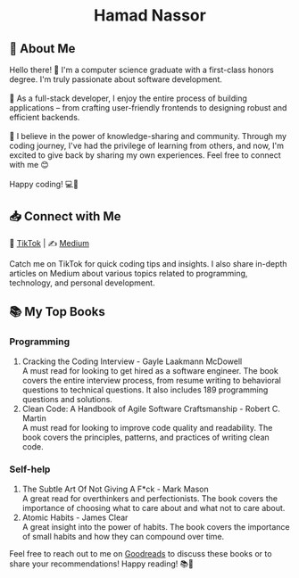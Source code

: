 <h1 align="center">
    Hamad Nassor
</h1>

<section>
    <summary><h2>🌠 About Me</h2></summary>
    <p>
        Hello there! 👋 I'm a computer science graduate with a first-class honors degree. I'm truly passionate about software development.
    <br><br>  
        🚀 As a full-stack developer, I enjoy the entire process of building applications – from crafting user-friendly frontends to designing robust and efficient backends.
    <br><br>
        🌱 I believe in the power of knowledge-sharing and community. Through my coding journey, I've had the privilege of learning from others, and now, I'm excited to give back by sharing my own experiences. Feel free to connect with me 😊
    <br><br>
        Happy coding! 💻🌟
    </p>
</section>

<section>
    <h2>📥 Connect with Me</h2>
    <p class="social-links">
      🎥 <a href="https://www.tiktok.com/@h1n.devme">TikTok</a> |
      ✍️ <a href="https://medium.com/@nassorh">Medium</a>
    </p>
    <p>
      Catch me on TikTok for quick coding tips and insights.
      I also share in-depth articles on Medium about various topics related to programming, technology, and personal development.
    </p>
</section>

<section>
    <h2>📚 My Top Books</h2>
    <h3>Programming</h3>
    <ol>
        <li>Cracking the Coding Interview - Gayle Laakmann McDowell<br>
            A must read for looking to get hired as a software engineer. The book covers the entire interview process, from resume writing to behavioral questions to technical questions. It also includes 189 programming questions and solutions.
        </li>
        <li>Clean Code: A Handbook of Agile Software Craftsmanship - Robert C. Martin<br>
            A must read for looking to improve code quality and readability. The book covers the principles, patterns, and practices of writing clean code.
        </li>
    </ol>
    <h3>Self-help</h3>
    <ol>
        <li>The Subtle Art Of Not Giving A F*ck - Mark Mason<br>
            A great read for overthinkers and perfectionists. The book covers the importance of choosing what to care about and what not to care about.
        </li>
        <li>Atomic Habits - James Clear<br>
            A great insight into the power of habits. The book covers the importance of small habits and how they can compound over time.
        </li>
    </ol>
    <p>Feel free to reach out to me on <a href="https://www.goodreads.com/user/show/168965309-hamad-nassor">Goodreads</a> to discuss these books or to share your recommendations! Happy reading! 📚🌟<p>
</section>
